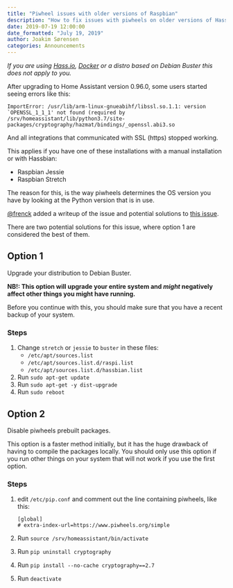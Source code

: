 ```yaml
---
title: "Piwheel issues with older versions of Raspbian"
description: "How to fix issues with piwheels on older versions of Hassbian/Raspbian"
date: 2019-07-19 12:00:00
date_formatted: "July 19, 2019"
author: Joakim Sørensen
categories: Announcements
---
```


_If you are using [Hass.io](https://www.home-assistant.io/hassio/installation/), [Docker](https://www.home-assistant.io/docs/installation/docker/) or a distro based on Debian Buster this does not apply to you._

After upgrading to Home Assistant version 0.96.0, some users started seeing errors like this:

```text
ImportError: /usr/lib/arm-linux-gnueabihf/libssl.so.1.1: version `OPENSSL_1_1_1' not found (required by /srv/homeassistant/lib/python3.7/site-packages/cryptography/hazmat/bindings/_openssl.abi3.so
```

And all integrations that communicated with SSL (https) stopped working.

This applies if you have one of these installations with a manual installation or with Hassbian:

- Raspbian Jessie
- Raspbian Stretch

The reason for this, is the way piwheels determines the OS version you have by looking at the Python version that is in use.

[@frenck](https://github.com/frenck) added a writeup of the issue and potential solutions to [this issue](https://github.com/home-assistant/hassbian-scripts/issues/307#issuecomment-512963048).

There are two potential solutions for this issue, where option 1 are considered the best of them.

## Option 1

Upgrade your distribution to Debian Buster.

**NB!: This option will upgrade your entire system and _might_ negatively affect other things you might have running.**

Before you continue with this, you should make sure that you have a recent backup of your system.

### Steps

1. Change `stretch` or `jessie` to `buster` in these files:
   - `/etc/apt/sources.list`
   - `/etc/apt/sources.list.d/raspi.list`
   - `/etc/apt/sources.list.d/hassbian.list`
2. Run `sudo apt-get update`
3. Run `sudo apt-get -y dist-upgrade`
4. Run `sudo reboot`

## Option 2

Disable piwheels prebuilt packages.

This option is a faster method initially, but it has the huge drawback of having to compile the packages locally.
You should only use this option if you run other things on your system that will not work if you use the first option.

### Steps

1. edit `/etc/pip.conf` and comment out the line containing piwheels, like this:

      ```text
      [global]
      # extra-index-url=https://www.piwheels.org/simple
      ```

2. Run `source /srv/homeassistant/bin/activate`
3. Run `pip uninstall cryptography`
4. Run `pip install --no-cache cryptography==2.7`
5. Run `deactivate`
